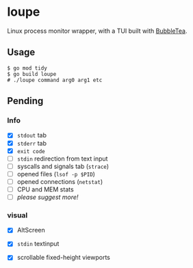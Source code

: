# loupe

Linux process monitor wrapper, with a TUI built with [BubbleTea](https://github.com/charmbracelet/bubbletea).

## Usage

```console
$ go mod tidy
$ go build loupe
# ./loupe command arg0 arg1 etc
```

## Pending

### Info

* [x] `stdout` tab
* [x] `stderr` tab
* [x] `exit code`
* [ ] `stdin` redirection from text input
* [ ] syscalls and signals tab (`strace`)
* [ ] opened files (`lsof -p $PID`)
* [ ] opened connections (`netstat`)
* [ ] CPU and MEM stats
* [ ] *please suggest more!*

### visual

* [x] AltScreen
* [x] `stdin` textinput
* [x] scrollable fixed-height viewports

